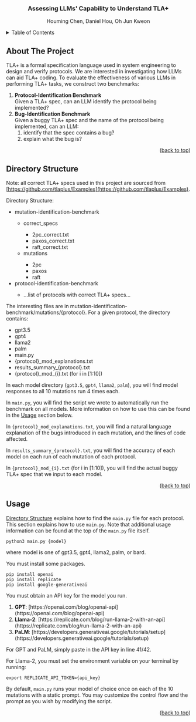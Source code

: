 <!-- Improved compatibility of back to top link: See: https://github.com/othneildrew/Best-README-Template/pull/73 -->
<a name="readme-top"></a>
<!--
*** Thanks for checking out the Best-README-Template. If you have a suggestion
*** that would make this better, please fork the repo and create a pull request
*** or simply open an issue with the tag "enhancement".
*** Don't forget to give the project a star!
*** Thanks again! Now go create something AMAZING! :D
-->

<!-- PROJECT LOGO -->
<br />
<div align="center">
  <h3 align="center">Assessing LLMs' Capability to Understand TLA+</h3>

  <p align="center">
    Houming Chen, Daniel Hou, Oh Jun Kweon
  </p>
</div>


<!-- TABLE OF CONTENTS -->
<details>
  <summary>Table of Contents</summary>
  <ol>
    <li><a href="#about-the-project">About The Project</a></li>
    <li><a href="#directory-structure">Directory Structure</a></li>
    <li><a href="#usage">Usage</a></li>
  </ol>
</details>


<!-- ABOUT THE PROJECT -->
## About The Project

TLA+ is a formal specification language used in system engineering to design and verify protocols. We are interested in investigating how LLMs can aid TLA+ coding. To evaluate the effectiveness of various LLMs in performing TLA+ tasks, we construct two benchmarks:
<ol>
    <li>
        <b>Protocol-Identification Benchmark</b>
        <br>
        Given a TLA+ spec, can an LLM identify the protocol being implemented?
    </li>
    <li>
        <b>Bug-Identification Benchmark</b>
        <br>
        Given a buggy TLA+ spec and the name of the protocol being implemented, can an LLM:
        <ol>
            <li>identify that the spec contains a bug?</li>
            <li>explain what the bug is?</li>
        </ol>
    </li>
</ol>

<p align="right">(<a href="#readme-top">back to top</a>)</p>


<!-- Directory Structure -->
## Directory Structure

Note: all correct TLA+ specs used in this project are sourced from [https://github.com/tlaplus/Examples](https://github.com/tlaplus/Examples).

Directory Structure:
<ul>
  <li>mutation-identification-benchmark</li>
  <ul>
    <li>correct_specs</li>
    <ul>
      <li>2pc_correct.txt</li>
      <li>paxos_correct.txt</li>
      <li>raft_correct.txt</li>
    </ul>
    <li>mutations</li>
    <ul>
      <li>2pc</li>
      <li>paxos</li>
      <li>raft</li>
    </ul>
  </ul>
  <li>protocol-identification-benchmark</li>
  <ul>
    <li>...list of protocols with correct TLA+ specs...</li>
  </ul>
</ul>

The interesting files are in mutation-identification-benchmark/mutations/{protocol}.
For a given protocol, the directory contains:
<ul>
  <li>gpt3.5</li>
  <li>gpt4</li>
  <li>llama2</li>
  <li>palm</li>
  <li>main.py</li>
  <li>{protocol}_mod_explanations.txt</li>
  <li>results_summary_{protocol}.txt</li>
  <li>{protocol}_mod_{i}.txt (for i in [1:10])</li>
</ul>

In each model directory (`gpt3.5`, `gpt4`, `llama2`, `palm`), you will find model responses to all 10 mutations run 4 times each.

In `main.py`, you will find the script we wrote to automatically run the benchmark on all models. More information on how to use this can be found in the [Usage](#usage) section below.

In `{protocol}_mod_explanations.txt`, you will find a natural language explanation of the bugs introduced in each mutation, and the lines of code affected.

In `results_summary_{protocol}.txt`, you will find the accuracy of each model on each run of each mutation of each protocol.

In `{protocol}_mod_{i}.txt` (for i in [1:10]), you will find the actual buggy TLA+ spec that we input to each model.

<p align="right">(<a href="#readme-top">back to top</a>)</p>


<!-- USAGE -->
## Usage

[Directory Structure](#directory-structure) explains how to find the `main.py` file for each protocol. This section explains how to use `main.py`. Note that additional usage information can be found at the top of the `main.py` file itself.

```console
python3 main.py {model}
```
where model is one of gpt3.5, gpt4, llama2, palm, or bard.

You must install some packages.
```console
pip install openai
pip install replicate
pip install google-generativeai
```

You must obtain an API key for the model you run.
<ol>
  <li><b>GPT</b>: [https://openai.com/blog/openai-api](https://openai.com/blog/openai-api)</li>
  <li><b>Llama-2</b>: [https://replicate.com/blog/run-llama-2-with-an-api](https://replicate.com/blog/run-llama-2-with-an-api)</li>
  <li><b>PaLM</b>: [https://developers.generativeai.google/tutorials/setup](https://developers.generativeai.google/tutorials/setup)</li>
</ol>

For GPT and PaLM, simply paste in the API key in line 41/42.

For Llama-2, you must set the environment variable on your terminal by running:
```console
export REPLICATE_API_TOKEN={api_key}
```

By default, `main.py` runs your model of choice once on each of the 10 mutations with a static prompt. You may customize the control flow and the prompt as you wish by modifying the script.

<p align="right">(<a href="#readme-top">back to top</a>)</p>
